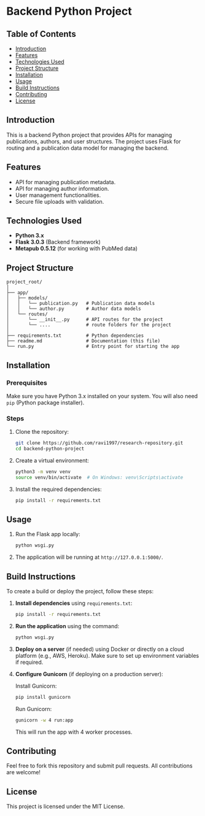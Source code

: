 
# Backend Python Project

## Table of Contents

- [Introduction](#introduction)
- [Features](#features)
- [Technologies Used](#technologies-used)
- [Project Structure](#project-structure)
- [Installation](#installation)
- [Usage](#usage)
- [Build Instructions](#build-instructions)
- [Contributing](#contributing)
- [License](#license)

## Introduction

This is a backend Python project that provides APIs for managing publications, authors, and user structures. The project uses Flask for routing and a publication data model for managing the backend.

## Features

- API for managing publication metadata.
- API for managing author information.
- User management functionalities.
- Secure file uploads with validation.

## Technologies Used

- **Python 3.x**
- **Flask 3.0.3** (Backend framework)
- **Metapub 0.5.12** (for working with PubMed data)

## Project Structure

```
project_root/
│
├── app/
│   ├── models/
│   │   └── publication.py   # Publication data models
│   │   └── author.py        # Author data models
│   └── routes/
│       └── __init__.py      # API routes for the project
│       └── ....             # route folders for the project
│
├── requirements.txt         # Python dependencies
├── readme.md                # Documentation (this file)
└── run.py                   # Entry point for starting the app
```

## Installation

### Prerequisites

Make sure you have Python 3.x installed on your system. You will also need `pip` (Python package installer).

### Steps

1. Clone the repository:

   ```bash
   git clone https://github.com/ravi1997/research-repository.git
   cd backend-python-project
   ```

2. Create a virtual environment:

   ```bash
   python3 -m venv venv
   source venv/bin/activate  # On Windows: venv\Scripts\activate
   ```

3. Install the required dependencies:

   ```bash
   pip install -r requirements.txt
   ```

## Usage

1. Run the Flask app locally:

   ```bash
   python wsgi.py
   ```

2. The application will be running at `http://127.0.0.1:5000/`.

## Build Instructions

To create a build or deploy the project, follow these steps:

1. **Install dependencies** using `requirements.txt`:

   ```bash
   pip install -r requirements.txt
   ```

2. **Run the application** using the command:

   ```bash
   python wsgi.py
   ```

3. **Deploy on a server** (if needed) using Docker or directly on a cloud platform (e.g., AWS, Heroku). Make sure to set up environment variables if required.

4. **Configure Gunicorn** (if deploying on a production server):

   Install Gunicorn:

   ```bash
   pip install gunicorn
   ```

   Run Gunicorn:

   ```bash
   gunicorn -w 4 run:app
   ```

   This will run the app with 4 worker processes.

## Contributing

Feel free to fork this repository and submit pull requests. All contributions are welcome!

## License

This project is licensed under the MIT License.
